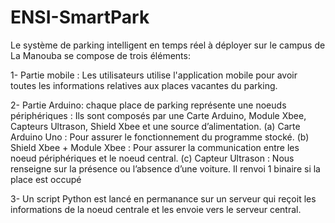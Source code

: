 # ENSI-SmartPark
Le système de parking intelligent en temps réel à déployer sur le campus de La Manouba se compose de trois éléments:


1- Partie mobile : Les utilisateurs utilise l'application mobile pour avoir toutes les informations relatives aux places vacantes du parking.

2- Partie Arduino: chaque place de parking représente une noeuds périphériques :
  Ils sont composés par une Carte Arduino, Module Xbee, Capteurs Ultrason, Shield Xbee et une source d’alimentation.
(a) Carte Arduino Uno : Pour assurer le fonctionnement du programme stocké.
(b) Shield Xbee + Module Xbee : Pour assurer la communication entre les noeud périphériques et le noeud central.
(c) Capteur Ultrason : Nous renseigne sur la présence ou l’absence d’une voiture. Il renvoi 1 binaire si la place est occupé

3- Un script Python est lancé en permanance sur un serveur qui reçoit les informations de la noeud centrale et les envoie vers le serveur central.
